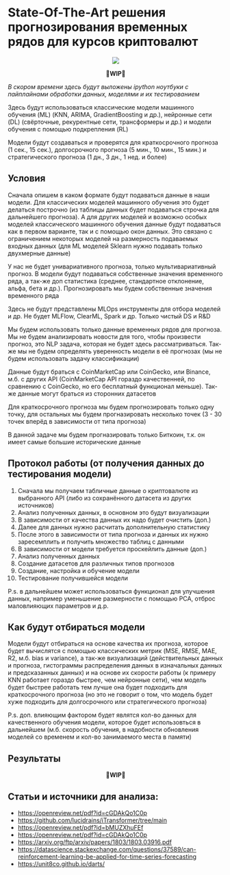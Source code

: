 # State-Of-The-Art решения прогнозирования временных рядов для курсов криптовалют

<p align="center">
 <img src="https://github.com/Omegon226/Cryptocurrency_Rate_Forecasting/assets/69383841/11c2f5bd-4462-413f-a0a5-76533e863f7b"/>
</p>

<p align="center">
  <b>
    🚧WIP🚧
  </b>
</p>

*В скором времени здесь будут выложены ipython ноутбуки с пайплайнами обработки данных, моделями и их тестированием*

Здесь будут использоваться классические модели машинного обучения (ML) (KNN, ARIMA, GradientBoosting и др.), нейронные сети (DL) (свёрточные, рекурентные сети, трансформеры и др.) и модели обучения с помощью подкрепления (RL)

Модели будут создаваться и проверятся для краткосрочного прогноза (1 сек., 15 сек.), долгосрочного прогноза (5 мин., 10 мин., 15 мин.) и стратегического прогноза (1 дн., 3 дн., 1 нед. и более)

## Условия

Сначала опишем в каком формате будут подаваться данные в наши модели. Для классических моделей машинного обучения это будет делаться построчно (из таблицы данных будет подаваться строчка для дальнейшего прогноза). А для других моделей и возможно особых моделей классического машинного обучения данные будут подаваться как в первом варианте, так и с помощью окон данных. Это связано с ограничением некоторых моделей на размерность подаваемых входных данных (для ML моделей Sklearn нужно подавать только двухмерные данные)

У нас не будет унивариативного прогноза, только мультивариативный прогноз. В модели будут подаваться собственные значения временного ряда, а так-же доп статистика (среднее, стандартное отклонение, альфа, бета и др.). Прогнозировать мы будем собственные значения временного ряда

Здесь не будут представлены MLOps инструменты для отбора моделей и др. Не будет MLFlow, ClearML, Spark и др. Только чистый DS и R&D

Мы будем использовать только данные временных рядов для прогноза. Мы не будем анализировать новости для того, чтобы произвести прогноз, это NLP задача, которая не будет здесь рассматриваться. Так-же мы не будем определять уверенность модели в её прогнозах (мы не будем использовать задачу классификации)

Данные будут браться с CoinMarketCap или CoinGecko, или Binance, м.б. с других API (CoinMarketCap API гораздо качественней, по сравнению с CoinGecko, но его бесплатный функционал меньше). Так-же данные могут браться из сторонних датасетов

Для краткосрочного прогноза мы будем прогнозировать только одну точку, для остальных мы будем прогназировать несколько точек (3 - 30 точек вперёд в зависимости от типа прогноза)

В данной задаче мы будем прогназировать только Биткоин, т.к. он имеет самые большие исторические данные

## Протокол работы (от получения данных до тестирования модели)

1) Сначала мы получаем табличные данные о криптовалюте из выбранного API (либо из сохранённого датасета из других источников)
2) Анализ полученных данных, в основном это будут визуализации
3) В зависимости от качества данных их надо будет очистить (доп.)
4) Далее для данных нужно расчитать дополнительную статистику
5) После этого в зависимости от типа прогноза и данных их нужно заресемплить и получить множество таблиц с данными
6) В зависимости от модели требуется проскейлить данные (доп.)
7) Анализ полученных данных
8) Создание датасетов для различных типов прогнозов
9) Создание, настройка и обучение модели
10) Тестирование получившейся модели

P.s. в дальнейшем может использоваться функционал для улучшения данных, например уменьшение размерности с помощью PCA, отброс маловлияющих параметров и д.р.

## Как будут отбираться модели

Модели будут отбираться на основе качества их прогноза, которое будет вычислятся с помощью классических метрик (MSE, RMSE, MAE, R2, м.б. bias и variance), а так-же визуализаций (действительных данных и прогноза, гистограммы распределения данных в изначальных данных и предсказанных данных) и на основе их скорости работы (к примеру KNN работает гораздо быстрее, чем нейронные сети), чем модель будет быстрее работать тем лучше она будет подходить для краткосрочного прогноза (но это не говорит о том, что модель будет хуже подходить для долгосрочного или стратегического прогноза)

P.s. доп. влияющим фактором будет являтся кол-во данных для качественного обучения модели, которое будет использовться в дальнейшем (м.б. скорость обучения, в надобности обновления моделей со временем и кол-во занимаемого места в памяти)

## Результаты

<p align="center">
  <b>
    🚧WIP🚧
  </b>
</p>

## Статьи и источники для анализа:

- https://openreview.net/pdf?id=cGDAkQo1C0p
- https://github.com/lucidrains/iTransformer/tree/main
- https://openreview.net/pdf?id=bMUZXhuFEf
- https://openreview.net/pdf?id=cGDAkQo1C0p
- https://arxiv.org/ftp/arxiv/papers/1803/1803.03916.pdf
- https://datascience.stackexchange.com/questions/37589/can-reinforcement-learning-be-applied-for-time-series-forecasting
- https://unit8co.github.io/darts/
